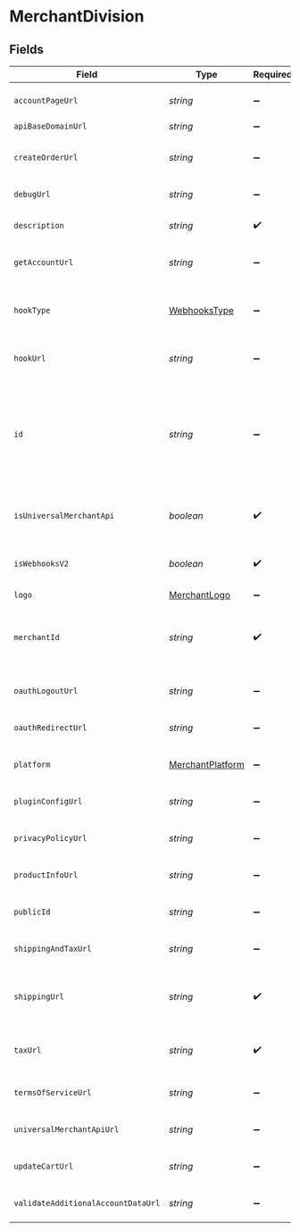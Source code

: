 # MerchantDivision


## Fields

| Field                                                                                                                                                                                                                                                                     | Type                                                                                                                                                                                                                                                                      | Required                                                                                                                                                                                                                                                                  | Description                                                                                                                                                                                                                                                               | Example                                                                                                                                                                                                                                                                   |
| ------------------------------------------------------------------------------------------------------------------------------------------------------------------------------------------------------------------------------------------------------------------------- | ------------------------------------------------------------------------------------------------------------------------------------------------------------------------------------------------------------------------------------------------------------------------- | ------------------------------------------------------------------------------------------------------------------------------------------------------------------------------------------------------------------------------------------------------------------------- | ------------------------------------------------------------------------------------------------------------------------------------------------------------------------------------------------------------------------------------------------------------------------- | ------------------------------------------------------------------------------------------------------------------------------------------------------------------------------------------------------------------------------------------------------------------------- |
| `accountPageUrl`                                                                                                                                                                                                                                                          | *string*                                                                                                                                                                                                                                                                  | :heavy_minus_sign:                                                                                                                                                                                                                                                        | The URL provided by the merchant for the account page.                                                                                                                                                                                                                    | https://mystore.com/account                                                                                                                                                                                                                                               |
| `apiBaseDomainUrl`                                                                                                                                                                                                                                                        | *string*                                                                                                                                                                                                                                                                  | :heavy_minus_sign:                                                                                                                                                                                                                                                        | N/A                                                                                                                                                                                                                                                                       | https://apibasedomainurl.com                                                                                                                                                                                                                                              |
| `createOrderUrl`                                                                                                                                                                                                                                                          | *string*                                                                                                                                                                                                                                                                  | :heavy_minus_sign:                                                                                                                                                                                                                                                        | The endpoint URL provided by the merchant to Bolt for creating orders. **Nullable** for Transactions Details.                                                                                                                                                             | https://mystore.com/api/v1/create_order                                                                                                                                                                                                                                   |
| `debugUrl`                                                                                                                                                                                                                                                                | *string*                                                                                                                                                                                                                                                                  | :heavy_minus_sign:                                                                                                                                                                                                                                                        | The endpoint URL provided by the merchant for debugging.                                                                                                                                                                                                                  | https://mystore.com/v1/debug                                                                                                                                                                                                                                              |
| `description`                                                                                                                                                                                                                                                             | *string*                                                                                                                                                                                                                                                                  | :heavy_check_mark:                                                                                                                                                                                                                                                        | The description of the merchant division. **Nullable** for Transactions Details.                                                                                                                                                                                          | Storefront for employees only.                                                                                                                                                                                                                                            |
| `getAccountUrl`                                                                                                                                                                                                                                                           | *string*                                                                                                                                                                                                                                                                  | :heavy_minus_sign:                                                                                                                                                                                                                                                        | The endpoint URL provided by the merchant to fetch accounts.                                                                                                                                                                                                              | https://mystore.com/api/v1/account_get                                                                                                                                                                                                                                    |
| `hookType`                                                                                                                                                                                                                                                                | [WebhooksType](../../models/shared/webhookstype.md)                                                                                                                                                                                                                       | :heavy_minus_sign:                                                                                                                                                                                                                                                        | [Webhook events](https://help.bolt.com/developers/guides/webhooks/#transaction-hook-types) that trigger a notification to the URL.  **Note**:`newsletter_subscription` is only for merchant use cases.<br/>                                                               | pending                                                                                                                                                                                                                                                                   |
| `hookUrl`                                                                                                                                                                                                                                                                 | *string*                                                                                                                                                                                                                                                                  | :heavy_minus_sign:                                                                                                                                                                                                                                                        | The endpoint URL provided by the merchant to send webhooks.                                                                                                                                                                                                               | https://mystore.com/api/v1/hooks                                                                                                                                                                                                                                          |
| `id`                                                                                                                                                                                                                                                                      | *string*                                                                                                                                                                                                                                                                  | :heavy_minus_sign:                                                                                                                                                                                                                                                        | The unique ID associated to the merchant's Bolt Account division; Merchants can have different divisions to suit multiple use cases (storefronts, pay-by-link, phone order processing). You can view and switch between these divisions from the Bolt Merchant Dashboard. | 4ab56ad7865ada4ad32                                                                                                                                                                                                                                                       |
| `isUniversalMerchantApi`                                                                                                                                                                                                                                                  | *boolean*                                                                                                                                                                                                                                                                 | :heavy_check_mark:                                                                                                                                                                                                                                                        | Defines whether or not the Universal API method is in use. **Nullable** for Transactions Details.                                                                                                                                                                         | true                                                                                                                                                                                                                                                                      |
| `isWebhooksV2`                                                                                                                                                                                                                                                            | *boolean*                                                                                                                                                                                                                                                                 | :heavy_check_mark:                                                                                                                                                                                                                                                        | Defines whether or not the second version of Bolt's webhooks is in use. **Nullable** for Transactions Details.                                                                                                                                                            | true                                                                                                                                                                                                                                                                      |
| `logo`                                                                                                                                                                                                                                                                    | [MerchantLogo](../../models/shared/merchantlogo.md)                                                                                                                                                                                                                       | :heavy_minus_sign:                                                                                                                                                                                                                                                        | N/A                                                                                                                                                                                                                                                                       |                                                                                                                                                                                                                                                                           |
| `merchantId`                                                                                                                                                                                                                                                              | *string*                                                                                                                                                                                                                                                                  | :heavy_check_mark:                                                                                                                                                                                                                                                        | The unique ID for the merchant's Bolt account. A merchant account contains many merchant divisions. **Nullable** for Transactions Details.                                                                                                                                | 4ab56ad7865ada4ad32                                                                                                                                                                                                                                                       |
| `oauthLogoutUrl`                                                                                                                                                                                                                                                          | *string*                                                                                                                                                                                                                                                                  | :heavy_minus_sign:                                                                                                                                                                                                                                                        | The endpoint URL provided by the merchant for logging out of OAuth accounts.                                                                                                                                                                                              | https://mystore.com/api/v1/oauth_logout                                                                                                                                                                                                                                   |
| `oauthRedirectUrl`                                                                                                                                                                                                                                                        | *string*                                                                                                                                                                                                                                                                  | :heavy_minus_sign:                                                                                                                                                                                                                                                        | The endpoint URL provided by the merchant for OAuth redirects.                                                                                                                                                                                                            | https://mystore.com/api/v1/oauth_redirect                                                                                                                                                                                                                                 |
| `platform`                                                                                                                                                                                                                                                                | [MerchantPlatform](../../models/shared/merchantplatform.md)                                                                                                                                                                                                               | :heavy_minus_sign:                                                                                                                                                                                                                                                        | The type of platform being used for this merchant division.                                                                                                                                                                                                               | big_commerce                                                                                                                                                                                                                                                              |
| `pluginConfigUrl`                                                                                                                                                                                                                                                         | *string*                                                                                                                                                                                                                                                                  | :heavy_minus_sign:                                                                                                                                                                                                                                                        | The endpoint URL provided by the merchant for checking plugin configuration details.                                                                                                                                                                                      | https://mystore.com/api/v1/plugin_config                                                                                                                                                                                                                                  |
| `privacyPolicyUrl`                                                                                                                                                                                                                                                        | *string*                                                                                                                                                                                                                                                                  | :heavy_minus_sign:                                                                                                                                                                                                                                                        | The endpoint URL provided by the merchant for providing a unique privacy policy.                                                                                                                                                                                          | https://mystore.com/api/v1/privacy                                                                                                                                                                                                                                        |
| `productInfoUrl`                                                                                                                                                                                                                                                          | *string*                                                                                                                                                                                                                                                                  | :heavy_minus_sign:                                                                                                                                                                                                                                                        | The endpoint URL provided by the merchant for checking product details.                                                                                                                                                                                                   | https://mystore.com/api/v1/product_details                                                                                                                                                                                                                                |
| `publicId`                                                                                                                                                                                                                                                                | *string*                                                                                                                                                                                                                                                                  | :heavy_minus_sign:                                                                                                                                                                                                                                                        | The unique public ID for one of the merchant's store division.                                                                                                                                                                                                            | 4ab56ad7865ada4ad32                                                                                                                                                                                                                                                       |
| `shippingAndTaxUrl`                                                                                                                                                                                                                                                       | *string*                                                                                                                                                                                                                                                                  | :heavy_minus_sign:                                                                                                                                                                                                                                                        | The endpoint URL provided by the merchant to Bolt for shipping and tax calculations.                                                                                                                                                                                      | https://mystore.com/api/v1/shipping_and_tax                                                                                                                                                                                                                               |
| `shippingUrl`                                                                                                                                                                                                                                                             | *string*                                                                                                                                                                                                                                                                  | :heavy_check_mark:                                                                                                                                                                                                                                                        | The endpoint URL provided by the merchant to Bolt for shipping calculations. **Nullable** for Transactions Details.                                                                                                                                                       | https://mystore.com/api/v1/shipping                                                                                                                                                                                                                                       |
| `taxUrl`                                                                                                                                                                                                                                                                  | *string*                                                                                                                                                                                                                                                                  | :heavy_check_mark:                                                                                                                                                                                                                                                        | The endpoint URL provided by the merchant to Bolt for tax calculations. **Nullable** for Transactions Details.                                                                                                                                                            | https://mystore.com/api/v1/tax                                                                                                                                                                                                                                            |
| `termsOfServiceUrl`                                                                                                                                                                                                                                                       | *string*                                                                                                                                                                                                                                                                  | :heavy_minus_sign:                                                                                                                                                                                                                                                        | The endpoint URL provided by the merchant for providing unique terms of service.                                                                                                                                                                                          | https://mystore.com/api/v1/terms                                                                                                                                                                                                                                          |
| `universalMerchantApiUrl`                                                                                                                                                                                                                                                 | *string*                                                                                                                                                                                                                                                                  | :heavy_minus_sign:                                                                                                                                                                                                                                                        | The endpoint URL provided by the merchant to access their universal API.                                                                                                                                                                                                  | https://mystore.com/api/bolt_universal                                                                                                                                                                                                                                    |
| `updateCartUrl`                                                                                                                                                                                                                                                           | *string*                                                                                                                                                                                                                                                                  | :heavy_minus_sign:                                                                                                                                                                                                                                                        | The endpoint URL provided by the merchant to Bolt to pass cart updates.                                                                                                                                                                                                   | https://mystore.com/api/v1/cart_update                                                                                                                                                                                                                                    |
| `validateAdditionalAccountDataUrl`                                                                                                                                                                                                                                        | *string*                                                                                                                                                                                                                                                                  | :heavy_minus_sign:                                                                                                                                                                                                                                                        | The endpoint URL provided by the merchant for validating additional account data.                                                                                                                                                                                         | https://mystore.com/api/v1/account_validate                                                                                                                                                                                                                               |